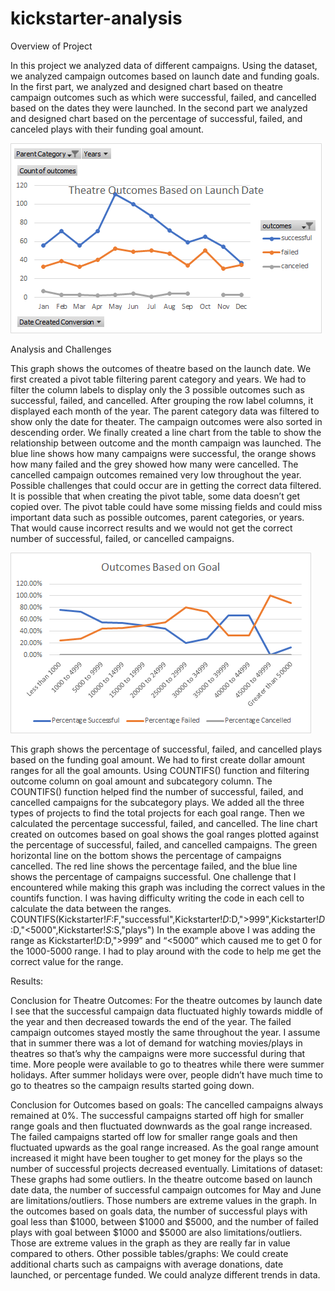# kickstarter-analysis

Overview of Project

In this project we analyzed data of different campaigns. Using the dataset, we analyzed campaign outcomes based on launch date and funding goals. In the first part, we analyzed and designed chart based on theatre campaign outcomes such as which were successful, failed, and cancelled based on the dates they were launched. In the second part we analyzed and designed chart based on the percentage of successful, failed, and canceled plays with their funding goal amount. 

![image](https://raw.githubusercontent.com/indranilk/kickstarter-analysis/main/Resources/Theatre_Outcomes_vs_Launch.png)


Analysis and Challenges

This graph shows the outcomes of theatre based on the launch date. We first created a pivot table filtering parent category and years. We had to filter the column labels to display only the 3 possible outcomes such as successful, failed, and cancelled. After grouping the row label columns, it displayed each month of the year. The parent category data was filtered to show only the date for theater. The campaign outcomes were also sorted in descending order. We finally created a line chart from the table to show the relationship between outcome and the month campaign was launched. The blue line shows how many campaigns were successful, the orange shows how many failed and the grey showed how many were cancelled. The cancelled campaign outcomes remained very low throughout the year. Possible challenges that could occur are in getting the correct data filtered. It is possible that when creating the pivot table, some data doesn’t get copied over. The pivot table could have some missing fields and could miss important data such as possible outcomes, parent categories, or years. That would cause incorrect results and we would not get the correct number of successful, failed, or cancelled campaigns. 

![image](https://raw.githubusercontent.com/indranilk/kickstarter-analysis/main/Resources/Outcomes_vs_Goals.png)

  This graph shows the percentage of successful, failed, and cancelled plays based on the funding goal amount. We had to first create dollar amount ranges for all the goal amounts. Using COUNTIFS() function and filtering outcome column on goal amount and subcategory column. The COUNTIFS() function helped find the number of successful, failed, and cancelled campaigns for the subcategory plays. We added all the three types of projects to find the total projects for each goal range. Then we calculated the percentage successful, failed, and cancelled. The line chart created on outcomes based on goal shows the goal ranges plotted against the percentage of successful, failed, and cancelled campaigns. The green horizontal line on the bottom shows the percentage of campaigns cancelled. The red line shows the percentage failed, and the blue line shows the percentage of campaigns successful. One challenge that I encountered while making this graph was including the correct values in the countifs function. I was having difficulty writing the code in each cell to calculate the data between the ranges.
COUNTIFS(Kickstarter!$F:$F,"successful",Kickstarter!$D:$D,">999",Kickstarter!$D:$D,"<5000",Kickstarter!$S:$S,"plays")
In the example above I was adding the range as Kickstarter!$D:$D,">999” and “<5000” which caused me to get 0 for the 1000-5000 range. I had to play around with the code to help me get the correct value for the range.

Results:

Conclusion for Theatre Outcomes:
  For the theatre outcomes by launch date I see that the successful campaign data fluctuated highly towards middle of the year and then decreased towards the end of the year. The failed campaign outcomes stayed mostly the same throughout the year. I assume that in summer there was a lot of demand for watching movies/plays in theatres so that’s why the campaigns were more successful during that time. More people were available to go to theatres while there were summer holidays. After summer holidays were over, people didn’t have much time to go to theatres so the campaign results started going down.

Conclusion for Outcomes based on goals:
  The cancelled campaigns always remained at 0%. The successful campaigns started off high for smaller range goals and then fluctuated downwards as the goal range increased. The failed campaigns started off low for smaller range goals and then fluctuated upwards as the goal range increased. As the goal range amount increased it might have been tougher to get money for the plays so the number of successful projects decreased eventually. 
Limitations of dataset:
	These graphs had some outliers. In the theatre outcome based on launch date data, the number of successful campaign outcomes for May and June are limitations/outliers. Those numbers are extreme values in the graph. In the outcomes based on goals data, the number of successful plays with goal less than $1000, between $1000 and $5000, and the number of failed plays with goal between $1000 and $5000 are also limitations/outliers. Those are extreme values in the graph as they are really far in value compared to others. 
Other possible tables/graphs:
	We could create additional charts such as campaigns with average donations, date launched, or percentage funded. We could analyze different trends in data.



